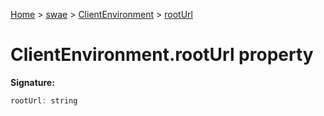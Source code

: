 [Home](./index) &gt; [swae](./swae.md) &gt; [ClientEnvironment](./swae.clientenvironment.md) &gt; [rootUrl](./swae.clientenvironment.rooturl.md)

# ClientEnvironment.rootUrl property


**Signature:**
```javascript
rootUrl: string
```
